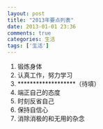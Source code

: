 ```yaml
---
layout: post
title: "2013年要点列表"
date: 2013-01-01 23:36
comments: true
categories: 生活
tags: ['生活']
---
```

1. 锻炼身体  
2. 认真工作，努力学习
3. *******************（待填）
4. 端正自己的态度
5. 时刻反省自己
6. 保持自信心
7. 消除消极的和无用的杂念
